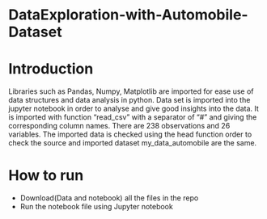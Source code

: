 # DataExploration-with-Automobile-Dataset

# Introduction

Libraries such as Pandas, Numpy, Matplotlib are imported for ease use of data structures and data analysis in python. Data set is imported into the jupyter notebook in order to analyse and give good insights into the data. It is imported with function “read_csv” with a separator of “#” and giving the corresponding column names. There are 238 observations and 26 variables. The imported data is checked using the head function order to check the source and imported dataset my_data_automobile are the same.

# How to run
* Download(Data and notebook) all the files in the repo
* Run the notebook file using Jupyter notebook
